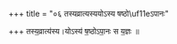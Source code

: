 +++
title = "०६ तस्यव्रात्यस्ययोऽस्य षष्ठो\uf11eऽपानः"

+++
तस्य॒व्रात्य॑स्य।योऽस्य॑ ष॒ष्ठोऽपा॒नः स य॒ज्ञः ॥
